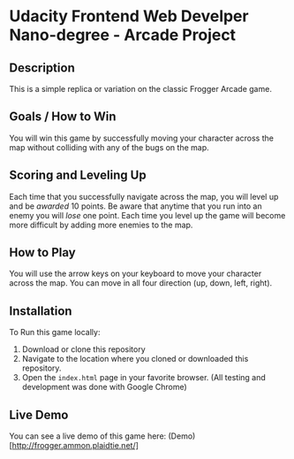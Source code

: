 # Udacity Frontend Web Develper Nano-degree - Arcade Project

## Description
This is a simple replica or variation on the classic Frogger Arcade game.

## Goals / How to Win
You will win this game by successfully moving your character across the map without colliding with any of the bugs on the map.

## Scoring and Leveling Up
Each time that you successfully navigate across the map, you will level up and be *awarded* 10 points. Be aware that anytime that you run into an enemy you will *lose* one point. Each time you level up the game will become more difficult by adding more enemies to the map.

## How to Play
You will use the arrow keys on your keyboard to move your character across the map. You can move in all four direction (up, down, left, right).

## Installation
To Run this game locally:
1. Download or clone this repository
2. Navigate to the location where you cloned or downloaded this repository.
3. Open the `index.html` page in your favorite browser. (All testing and development was done with Google Chrome)

## Live Demo
You can see a live demo of this game here: (Demo)[http://frogger.ammon.plaidtie.net/]